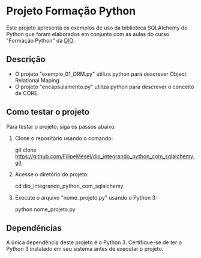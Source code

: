 # Projeto Formação Python

Este projeto apresenta os exemplos de uso da biblioteca SQLAIchemy do Python que foram elaborados em conjunto com as aulas do curso "Formação Python" da [DIO](https://www.dio.me/bootcamp/primeiros-passos-em-tecnologia).

## Descrição

 - O projeto "exemplo_01_ORM.py" utiliza python para descrever Object Relational Maping.
 - O projeto "encapsulamento.py" utiliza python para descrever o conceito de CORE.

## Como testar o projeto

Para testar o projeto, siga os passos abaixo:

1. Clone o repositório usando o comando:

    git clone https://github.com/FilipeMesel/dio_integrando_python_com_sqlaichemy.git


2. Acesse o diretório do projeto:

    cd dio_integrando_python_com_sqlaichemy

3. Execute o arquivo "nome_projeto.py" usando o Python 3:

    python nome_projeto.py

## Dependências

A única dependência deste projeto é o Python 3. Certifique-se de ter o Python 3 instalado em seu sistema antes de executar o projeto.


